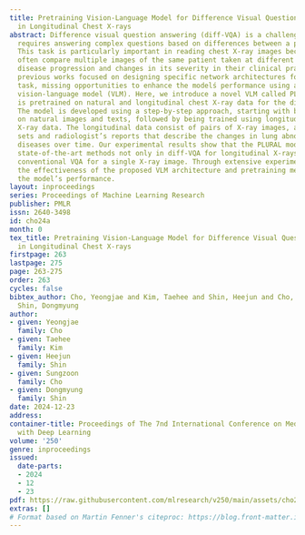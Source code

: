 ```yaml
---
title: Pretraining Vision-Language Model for Difference Visual Question Answering
  in Longitudinal Chest X-rays
abstract: Difference visual question answering (diff-VQA) is a challenging task that
  requires answering complex questions based on differences between a pair of images.
  This task is particularly important in reading chest X-ray images because radiologists
  often compare multiple images of the same patient taken at different times to track
  disease progression and changes in its severity in their clinical practice. However,
  previous works focused on designing specific network architectures for the diff-VQA
  task, missing opportunities to enhance the modelś performance using a pretrained
  vision-language model (VLM). Here, we introduce a novel VLM called PLURAL, which
  is pretrained on natural and longitudinal chest X-ray data for the diff-VQA task.
  The model is developed using a step-by-step approach, starting with being pretrained
  on natural images and texts, followed by being trained using longitudinal chest
  X-ray data. The longitudinal data consist of pairs of X-ray images, along with question-answer
  sets and radiologist’s reports that describe the changes in lung abnormalities and
  diseases over time. Our experimental results show that the PLURAL model outperforms
  state-of-the-art methods not only in diff-VQA for longitudinal X-rays but also in
  conventional VQA for a single X-ray image. Through extensive experiments, we demonstrate
  the effectiveness of the proposed VLM architecture and pretraining method in improving
  the model’s performance.
layout: inproceedings
series: Proceedings of Machine Learning Research
publisher: PMLR
issn: 2640-3498
id: cho24a
month: 0
tex_title: Pretraining Vision-Language Model for Difference Visual Question Answering
  in Longitudinal Chest X-rays
firstpage: 263
lastpage: 275
page: 263-275
order: 263
cycles: false
bibtex_author: Cho, Yeongjae and Kim, Taehee and Shin, Heejun and Cho, Sungzoon and
  Shin, Dongmyung
author:
- given: Yeongjae
  family: Cho
- given: Taehee
  family: Kim
- given: Heejun
  family: Shin
- given: Sungzoon
  family: Cho
- given: Dongmyung
  family: Shin
date: 2024-12-23
address:
container-title: Proceedings of The 7nd International Conference on Medical Imaging
  with Deep Learning
volume: '250'
genre: inproceedings
issued:
  date-parts:
  - 2024
  - 12
  - 23
pdf: https://raw.githubusercontent.com/mlresearch/v250/main/assets/cho24a/cho24a.pdf
extras: []
# Format based on Martin Fenner's citeproc: https://blog.front-matter.io/posts/citeproc-yaml-for-bibliographies/
---
```

